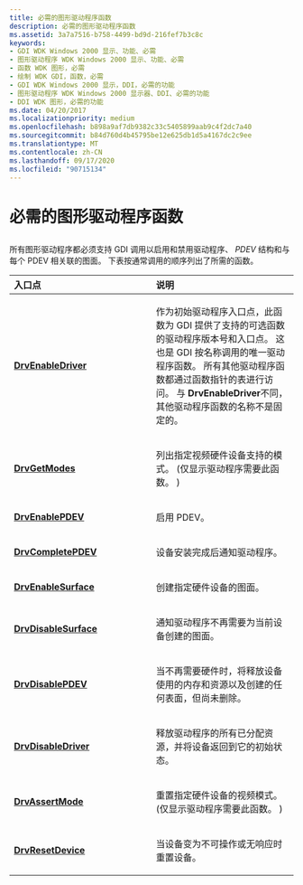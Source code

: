 ```yaml
---
title: 必需的图形驱动程序函数
description: 必需的图形驱动程序函数
ms.assetid: 3a7a7516-b758-4499-bd9d-216fef7b3c8c
keywords:
- GDI WDK Windows 2000 显示、功能、必需
- 图形驱动程序 WDK Windows 2000 显示、功能、必需
- 函数 WDK 图形，必需
- 绘制 WDK GDI，函数，必需
- GDI WDK Windows 2000 显示，DDI，必需的功能
- 图形驱动程序 WDK Windows 2000 显示器、DDI、必需的功能
- DDI WDK 图形，必需的功能
ms.date: 04/20/2017
ms.localizationpriority: medium
ms.openlocfilehash: b898a9af7db9382c33c5405899aab9c4f2dc7a40
ms.sourcegitcommit: b84d760d4b45795be12e625db1d5a4167dc2c9ee
ms.translationtype: MT
ms.contentlocale: zh-CN
ms.lasthandoff: 09/17/2020
ms.locfileid: "90715134"
---
```

# <a name="required-graphics-driver-functions"></a>必需的图形驱动程序函数


## <span id="ddk_required_graphics_driver_functions_gg"></span><span id="DDK_REQUIRED_GRAPHICS_DRIVER_FUNCTIONS_GG"></span>


所有图形驱动程序都必须支持 GDI 调用以启用和禁用驱动程序、 *PDEV* 结构和与每个 PDEV 相关联的图面。 下表按通常调用的顺序列出了所需的函数。

<table>
<colgroup>
<col width="50%" />
<col width="50%" />
</colgroup>
<thead>
<tr class="header">
<th align="left">入口点</th>
<th align="left">说明</th>
</tr>
</thead>
<tbody>
<tr class="odd">
<td align="left"><p><a href="/windows/win32/api/winddi/nf-winddi-drvenabledriver" data-raw-source="[&lt;strong&gt;DrvEnableDriver&lt;/strong&gt;](/windows/win32/api/winddi/nf-winddi-drvenabledriver)"><strong>DrvEnableDriver</strong></a></p></td>
<td align="left"><p>作为初始驱动程序入口点，此函数为 GDI 提供了支持的可选函数的驱动程序版本号和入口点。 这也是 GDI 按名称调用的唯一驱动程序函数。 所有其他驱动程序函数都通过函数指针的表进行访问。 与 <strong>DrvEnableDriver</strong>不同，其他驱动程序函数的名称不是固定的。</p></td>
</tr>
<tr class="even">
<td align="left"><p><a href="/windows/win32/api/winddi/nf-winddi-drvgetmodes" data-raw-source="[&lt;strong&gt;DrvGetModes&lt;/strong&gt;](/windows/win32/api/winddi/nf-winddi-drvgetmodes)"><strong>DrvGetModes</strong></a></p></td>
<td align="left"><p>列出指定视频硬件设备支持的模式。  (仅显示驱动程序需要此函数。 ) </p></td>
</tr>
<tr class="odd">
<td align="left"><p><a href="/windows/win32/api/winddi/nf-winddi-drvenablepdev" data-raw-source="[&lt;strong&gt;DrvEnablePDEV&lt;/strong&gt;](/windows/win32/api/winddi/nf-winddi-drvenablepdev)"><strong>DrvEnablePDEV</strong></a></p></td>
<td align="left"><p>启用 PDEV。</p></td>
</tr>
<tr class="even">
<td align="left"><p><a href="/windows/win32/api/winddi/nf-winddi-drvcompletepdev" data-raw-source="[&lt;strong&gt;DrvCompletePDEV&lt;/strong&gt;](/windows/win32/api/winddi/nf-winddi-drvcompletepdev)"><strong>DrvCompletePDEV</strong></a></p></td>
<td align="left"><p>设备安装完成后通知驱动程序。</p></td>
</tr>
<tr class="odd">
<td align="left"><p><a href="/windows/win32/api/winddi/nf-winddi-drvenablesurface" data-raw-source="[&lt;strong&gt;DrvEnableSurface&lt;/strong&gt;](/windows/win32/api/winddi/nf-winddi-drvenablesurface)"><strong>DrvEnableSurface</strong></a></p></td>
<td align="left"><p>创建指定硬件设备的图面。</p></td>
</tr>
<tr class="even">
<td align="left"><p><a href="/windows/win32/api/winddi/nf-winddi-drvdisablesurface" data-raw-source="[&lt;strong&gt;DrvDisableSurface&lt;/strong&gt;](/windows/win32/api/winddi/nf-winddi-drvdisablesurface)"><strong>DrvDisableSurface</strong></a></p></td>
<td align="left"><p>通知驱动程序不再需要为当前设备创建的图面。</p></td>
</tr>
<tr class="odd">
<td align="left"><p><a href="/windows/win32/api/winddi/nf-winddi-drvdisablepdev" data-raw-source="[&lt;strong&gt;DrvDisablePDEV&lt;/strong&gt;](/windows/win32/api/winddi/nf-winddi-drvdisablepdev)"><strong>DrvDisablePDEV</strong></a></p></td>
<td align="left"><p>当不再需要硬件时，将释放设备使用的内存和资源以及创建的任何表面，但尚未删除。</p></td>
</tr>
<tr class="even">
<td align="left"><p><a href="/windows/win32/api/winddi/nf-winddi-drvdisabledriver" data-raw-source="[&lt;strong&gt;DrvDisableDriver&lt;/strong&gt;](/windows/win32/api/winddi/nf-winddi-drvdisabledriver)"><strong>DrvDisableDriver</strong></a></p></td>
<td align="left"><p>释放驱动程序的所有已分配资源，并将设备返回到它的初始状态。</p></td>
</tr>
<tr class="odd">
<td align="left"><p><a href="/windows/win32/api/winddi/nf-winddi-drvassertmode" data-raw-source="[&lt;strong&gt;DrvAssertMode&lt;/strong&gt;](/windows/win32/api/winddi/nf-winddi-drvassertmode)"><strong>DrvAssertMode</strong></a></p></td>
<td align="left"><p>重置指定硬件设备的视频模式。  (仅显示驱动程序需要此函数。 ) </p></td>
</tr>
<tr class="even">
<td align="left"><p><a href="/windows/win32/api/winddi/nf-winddi-drvresetdevice" data-raw-source="[&lt;strong&gt;DrvResetDevice&lt;/strong&gt;](/windows/win32/api/winddi/nf-winddi-drvresetdevice)"><strong>DrvResetDevice</strong></a></p></td>
<td align="left"><p>当设备变为不可操作或无响应时重置设备。</p></td>
</tr>
</tbody>
</table>

 

